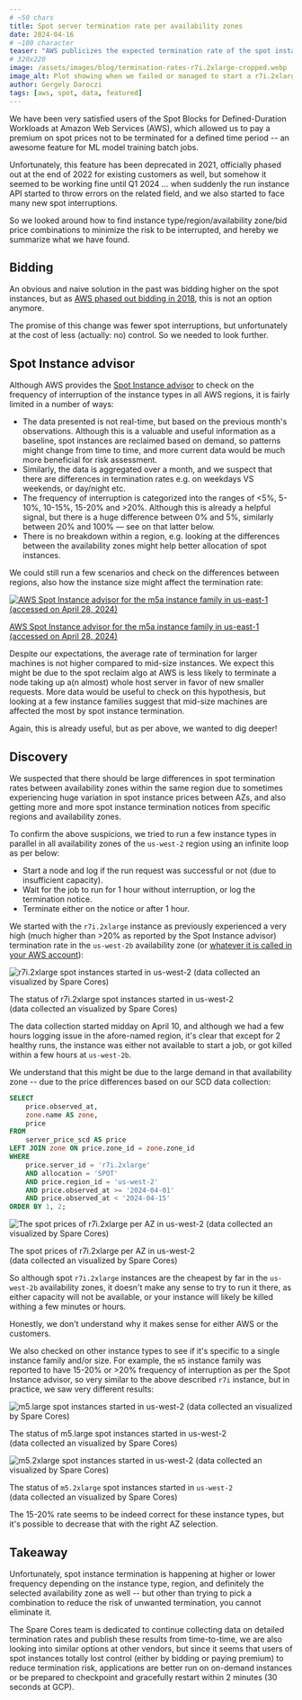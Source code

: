 ```yaml
---
# ~50 chars
title: Spot server termination rate per availability zones
date: 2024-04-16
# ~100 character
teaser: "AWS publicizes the expected termination rate of the spot instances per region, but what about AZs?"
# 320x220
image: /assets/images/blog/termination-rates-r7i.2xlarge-cropped.webp
image_alt: Plot showing when we failed or managed to start a r7i.2xlarge instance in various AWS availability zones.
author: Gergely Daroczi
tags: [aws, spot, data, featured]
---
```


We have been very satisfied users of the Spot Blocks for
Defined-Duration Workloads at Amazon Web Services (AWS), which allowed
us to pay a premium on spot prices not to be terminated for a defined
time period -- an awesome feature for ML model training batch jobs.

Unfortunately, this feature has been deprecated in 2021, officially
phased out at the end of 2022 for existing customers as well, but
somehow it seemed to be working fine until Q1 2024 ... when suddenly
the run instance API started to throw errors on the related
field, and we also started to face many new spot interruptions.

So we looked around how to find instance type/region/availability
zone/bid price combinations to minimize the risk to be interrupted,
and hereby we summarize what we have found.

## Bidding

An obvious and naive solution in the past was bidding higher on the
spot instances, but as <a
href="https://aws.amazon.com/blogs/compute/new-amazon-ec2-spot-pricing/"
target="_blank" rel="noopener">AWS phased out bidding in 2018</a>,
this is not an option anymore.

The promise of this change was fewer spot interruptions, but
unfortunately at the cost of less (actually: no) control. So we needed
to look further.

## Spot Instance advisor

Although AWS provides the <a
href="https://aws.amazon.com/ec2/spot/instance-advisor/"
target="_blank" rel="noopener">Spot Instance advisor</a> to check on
the frequency of interruption of the instance types in all AWS
regions, it is fairly limited in a number of ways:

- The data presented is not real-time, but based on the previous
  month's observations. Although this is a valuable and useful
  information as a baseline, spot instances are reclaimed based on
  demand, so patterns might change from time to time, and more current
  data would be much more beneficial for risk assessment.
- Similarly, the data is aggregated over a month, and we suspect that
  there are differences in termination rates e.g. on weekdays VS
  weekends, or day/night etc.
- The frequency of interruption is categorized into the ranges of <5%,
  5-10%, 10-15%, 15-20% and >20%. Although this is already a helpful
  signal, but there is a huge difference between 0% and 5%, similarly
  between 20% and 100% — see on that latter below.
- There is no breakdown within a region, e.g. looking at the
  differences between the availability zones might help better
  allocation of spot instances.

We could still run a few scenarios and check on the differences
between regions, also how the instance size might affect the
termination rate:

<div class="text-center m-2.5 mt-8 mb-6">
  <a href="https://aws.amazon.com/ec2/spot/instance-advisor/"
     target="_blank" rel="noopener"
     class="!no-underline">
    <img
      title="AWS Spot Instance advisor for the m5a instance family in us-east-1 (accessed on April 28, 2024)"
      src="/assets/images/blog/aws-spot-instance-advisor-m5a-20240428.png"
      class="w-full"/>
    <p>AWS Spot Instance advisor for the m5a instance family in us-east-1<br />(accessed on April 28, 2024)</p>
  </a>
</div>

Despite our expectations, the average rate of termination for larger
machines is not higher compared to mid-size instances. We expect this
might be due to the spot reclaim algo at AWS is less likely to
terminate a node taking up a(n almost) whole host server in favor of
new smaller requests. More data would be useful to check on this
hypothesis, but looking at a few instance families suggest that
mid-size machines are affected the most by spot instance termination.

Again, this is already useful, but as per above, we wanted to dig
deeper!

## Discovery

We suspected that there should be large differences in spot
termination rates between availability zones within the same region
due to sometimes experiencing huge variation in spot instance prices
between AZs, and also getting more and more spot instance termination
notices from specific regions and availability zones.

To confirm the above suspicions, we tried to run a few instance types
in parallel in all availability zones of the `us-west-2` region using
an infinite loop as per below:

- Start a node and log if the run request was successful or not (due
  to insufficient capacity).
- Wait for the job to run for 1 hour without interruption, or log the
  termination notice.
- Terminate either on the notice or after 1 hour.

We started with the `r7i.2xlarge` instance as previously experienced a
very high (much higher than >20% as reported by the Spot Instance
advisor) termination rate in the `us-west-2b` availability zone (or <a
href="/article/ids-vs-names">whatever it is called in your
AWS account</a>):

<div class="text-center m-2.5 mt-8 mb-6">
  <img class="zoomin w-full"
    title="r7i.2xlarge spot instances started in us-west-2 (data collected an visualized by Spare Cores)"
    src="/assets/images/blog/termination-rates-r7i.2xlarge.png"/>
  <p>The status of r7i.2xlarge spot instances started in us-west-2<br />(data collected an visualized by Spare Cores)</p>
</div>

The data collection started midday on April 10, and although we had a
few hours logging issue in the afore-named region, it's clear that
except for 2 healthy runs, the instance was either not available to
start a job, or got killed within a few hours at `us-west-2b`.

We understand that this might be due to the large demand in that
availability zone -- due to the price differences based on our SCD
data collection:

```sql
SELECT
    price.observed_at,
    zone.name AS zone,
    price
FROM
    server_price_scd AS price
LEFT JOIN zone ON price.zone_id = zone.zone_id
WHERE
    price.server_id = 'r7i.2xlarge'
    AND allocation = 'SPOT'
    AND price.region_id = 'us-west-2'
    AND price.observed_at >= '2024-04-01'
    AND price.observed_at < '2024-04-15'
ORDER BY 1, 2;
```

<div class="text-center m-2.5 mt-8 mb-6">
  <img class="zoomin w-full"
    title="The spot prices of r7i.2xlarge per AZ in us-west-2 (data collected an visualized by Spare Cores)"
    src="/assets/images/blog/termination-rates-prices.png"/>
  <p>The spot prices of r7i.2xlarge per AZ in us-west-2<br />(data collected an visualized by Spare Cores)</p>
</div>

So although spot `r7i.2xlarge` instances are the cheapest by far in
the `us-west-2b` availability zones, it doesn't make any sense to try
to run it there, as either capacity will not be available, or your
instance will likely be killed withing a few minutes or hours.

Honestly, we don't understand why it makes sense for either AWS or the
customers.

We also checked on other instance types to see if it's specific to a
single instance family and/or size. For example, the `m5` instance
family was reported to have 15-20% or >20% frequency of interruption
as per the Spot Instance advisor, so very similar to the above
described `r7i` instance, but in practice, we saw very different
results:

<div class="text-center m-2.5 mt-8 mb-6">
  <img class="zoomin w-full"
    title="m5.large spot instances started in us-west-2 (data collected an visualized by Spare Cores)"
    src="/assets/images/blog/termination-rates-m5.large.png"/>
  <p>The status of m5.large spot instances started in us-west-2<br />(data collected an visualized by Spare Cores)</p>
</div>

<div class="text-center m-2.5 mt-8 mb-6">
  <img class="zoomin w-full"
    title="m5.2xlarge spot instances started in us-west-2 (data collected an visualized by Spare Cores)"
    src="/assets/images/blog/termination-rates-m5.2xlarge.png"/>
  <p>The status of <code>m5.2xlarge</code> spot instances started in <code>us-west-2</code><br />(data collected an visualized by Spare Cores)</p>
</div>

The 15-20% rate seems to be indeed correct for these instance types,
but it's possible to decrease that with the right AZ selection.

## Takeaway

Unfortunately, spot instance termination is happening at higher or
lower frequency depending on the instance type, region, and definitely
the selected availability zone as well -- but other than trying to
pick a combination to reduce the risk of unwanted termination, you
cannot eliminate it.

The Spare Cores team is dedicated to continue collecting data on
detailed termination rates and publish these results from
time-to-time, we are also looking into similar options at other
vendors, but since it seems that users of spot instances totally lost
control (either by bidding or paying premium) to reduce termination
risk, applications are better run on on-demand instances or be
prepared to checkpoint and gracefully restart within 2 minutes (30
seconds at GCP).
